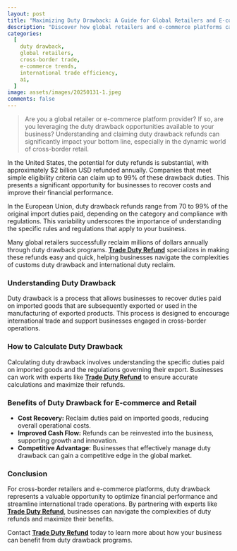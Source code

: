 ```yaml
---
layout: post
title: "Maximizing Duty Drawback: A Guide for Global Retailers and E-commerce Platforms"
description: "Discover how global retailers and e-commerce platforms can maximize duty drawback, reclaim duties, and optimize cross-border trade with expert insights."
categories:
  [
    duty drawback,
    global retailers,
    cross-border trade,
    e-commerce trends,
    international trade efficiency,
    ai,
  ]
image: assets/images/20250131-1.jpeg
comments: false
---
```


> Are you a global retailer or e-commerce platform provider? If so, are you leveraging the duty drawback opportunities available to your business? Understanding and claiming duty drawback refunds can significantly impact your bottom line, especially in the dynamic world of cross-border retail.

In the United States, the potential for duty refunds is substantial, with approximately $2 billion USD refunded annually. Companies that meet simple eligibility criteria can claim up to 99% of these drawback duties. This presents a significant opportunity for businesses to recover costs and improve their financial performance.

In the European Union, duty drawback refunds range from 70 to 99% of the original import duties paid, depending on the category and compliance with regulations. This variability underscores the importance of understanding the specific rules and regulations that apply to your business.

Many global retailers successfully reclaim millions of dollars annually through duty drawback programs. [**Trade Duty Refund**](https://tradedutyrefund.com?utm_source=Blog&utm_medium=Link&utm_campaign=20250131Article) specializes in making these refunds easy and quick, helping businesses navigate the complexities of customs duty drawback and international duty reclaim.


### Understanding Duty Drawback

Duty drawback is a process that allows businesses to recover duties paid on imported goods that are subsequently exported or used in the manufacturing of exported products. This process is designed to encourage international trade and support businesses engaged in cross-border operations.

### How to Calculate Duty Drawback

Calculating duty drawback involves understanding the specific duties paid on imported goods and the regulations governing their export. Businesses can work with experts like [**Trade Duty Refund**](https://tradedutyrefund.com?utm_source=Blog&utm_medium=Link&utm_campaign=20250131Article) to ensure accurate calculations and maximize their refunds.

### Benefits of Duty Drawback for E-commerce and Retail

- **Cost Recovery:** Reclaim duties paid on imported goods, reducing overall operational costs.
- **Improved Cash Flow:** Refunds can be reinvested into the business, supporting growth and innovation.
- **Competitive Advantage:** Businesses that effectively manage duty drawback can gain a competitive edge in the global market.

### Conclusion

For cross-border retailers and e-commerce platforms, duty drawback represents a valuable opportunity to optimize financial performance and streamline international trade operations. By partnering with experts like [**Trade Duty Refund**](https://tradedutyrefund.com?utm_source=Blog&utm_medium=Link&utm_campaign=20250131Article), businesses can navigate the complexities of duty refunds and maximize their benefits.

Contact [**Trade Duty Refund**](https://tradedutyrefund.com/contact-us.html?utm_source=Blog&utm_medium=Link&utm_campaign=20250131Article) today to learn more about how your business can benefit from duty drawback programs.
